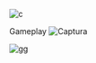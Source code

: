 ![c](https://github.com/user-attachments/assets/4f8d9f9e-5f0a-446c-bd8b-232fb095067b)

Gameplay
![Captura](https://github.com/user-attachments/assets/d6bbf8bd-3012-421d-af51-f70cad73ce22)

![gg](https://github.com/user-attachments/assets/52157750-b08b-468a-972b-d387f7ae6a1e)
